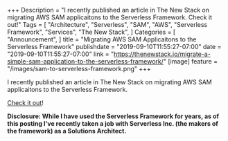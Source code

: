 +++
Description = "I recently published an article in The New Stack on migrating AWS SAM applicaitons to the Serverless Framework. Check it out!"
Tags = [
  "Architecture",
  "Serverless",
  "SAM",
  "AWS",
  "Serverless Framework",
  "Services",
  "The New Stack",
]
Categories = [
  "Announcement",
]
title = "Migrating AWS SAM Applicaitons to the Serverless Framework"
publishdate = "2019-09-10T11:55:27-07:00"
date = "2019-09-10T11:55:27-07:00"
link = "https://thenewstack.io/migrate-a-simple-sam-application-to-the-serverless-framework/"
[image]
    feature = "/images/sam-to-serverless-framework.png"
+++

I recently published an article in The New Stack on migrating AWS SAM applicaitons to the Serverless Framework. <!--more-->

[Check it out](https://thenewstack.io/migrate-a-simple-sam-application-to-the-serverless-framework/)! 

**Disclosure: While I have used the Serverless Framework for years, as of this posting I've recently taken a job with Serverless Inc. (the makers of the framework) as a Solutions Architect.**